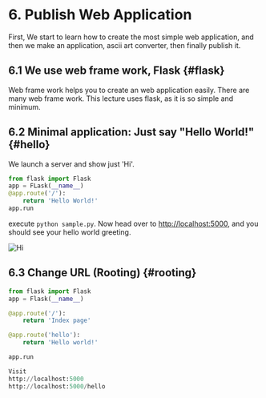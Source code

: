 # 6. Publish Web Application
First, We start to learn how to create the most simple web application, and then we make an application, ascii art converter, then finally publish it.

## 6.1 We use web frame work, Flask {#flask}
Web frame work helps you to create an web application easily. There are many web frame work. This lecture uses flask, as it is so simple and minimum.

## 6.2 Minimal application: Just say "Hello World!" {#hello}

We launch a server and show just 'Hi'.

```py:sample.py
from flask import Flask
app = FLask(__name__)
@app.route('/'):
    return 'Hello World!'
app.run
```

execute ```python sample.py```.
Now head over to [http://localhost:5000](http://localhost:5000), and you should see your hello world greeting.

![Hi](../img/hi.png)


## 6.3 Change URL (Rooting) {#rooting}

```py:sample.py
from flask import Flask
app = Flask(__name__)

@app.route('/'):
    return 'Index page'

@app.route('hello'):
    return 'Hello world!'

app.run

Visit
http://localhost:5000
http://localhost:5000/hello

